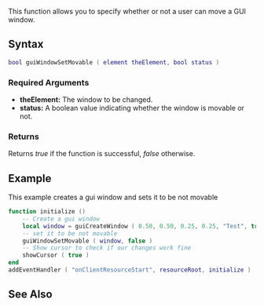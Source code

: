 This function allows you to specify whether or not a user can move a GUI window.

Syntax
------

``` lua
bool guiWindowSetMovable ( element theElement, bool status )
```

### Required Arguments

-   **theElement:** The window to be changed.
-   **status:** A boolean value indicating whether the window is movable or not.

### Returns

Returns *true* if the function is successful, *false* otherwise.

Example
-------

This example creates a gui window and sets it to be not movable

``` lua
function initialize ()
    -- Create a gui window
    local window = guiCreateWindow ( 0.50, 0.50, 0.25, 0.25, "Test", true )
    -- set it to be not movable
    guiWindowSetMovable ( window, false )
    -- Show cursor to check if our changes work fine
    showCursor ( true )
end
addEventHandler ( "onClientResourceStart", resourceRoot, initialize )
```

See Also
--------

